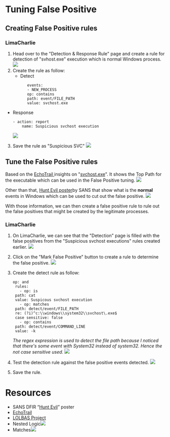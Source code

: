 # Tuning False Positive

## Creating False Positive rules
### LimaCharlie
1. Head over to the "Detection & Response Rule" page and create a rule for detection of "svhost.exe" execution which is normal Windows process.
   ![](https://i.imgur.com/LfIPgUR.png)
2. Create the rule as follow:
   - Detect
     ```
		events:
		- NEW_PROCESS
		op: contains
		path: event/FILE_PATH
		value: svchost.exe
		```
- Response
  ```
  - action: report
	  name: Suspicious svchost execution
	```
   ![](https://i.imgur.com/NmMvMUl.png)
3. Save the rule as "Suspicious SVC"
   ![](https://i.imgur.com/bTVJij7.png)

## Tune the False Positive rules
Based on the [EchoTrail ](https://www.echotrail.io/)insights on "[svchost.exe](https://www.echotrail.io/d/insights?query=svchost.exe&type=basic)". It shows the Top Path for the executable which can be used in the False Positive tuning.
![](https://i.imgur.com/tsvK7A0.png)

Other than that, [Hunt Evil poster](https://www.sans.org/posters/hunt-evil/)by SANS that show what is the **normal** events in Windows which can be used to cut out the false positive.
![](https://i.imgur.com/hRsLeOv.png)

With those information, we can then create a false positive rule to rule out the false positives that might be created by the legitimate processes.
### LimaCharlie
1. On LimaCharlie, we can see that the "Detection" page is filled with the false positives from the "Suspicious svchost executions" rules created earlier.
   ![](https://i.imgur.com/X6vN6KL.png)
2. Click on the "Mark False Positive" button to create a rule to determine the false positive.
   ![](https://i.imgur.com/zu3CISm.png)
3. Create the detect rule as follow:
   ```
   op: and
	rules:
	  - op: is
    path: cat
    value: Suspicous svchost execution
	  - op: matches
    path: detect/event/FILE_PATH
    re: (?i)^c:\\windows\\system32\\svchost\.exe$
    case sensitive: false
	  - op: contains
    path: detect/event/COMMAND_LINE
    value: -k
	```
	*The regex expression is used to detect the file path because I noticed that there's some event with System32 instead of system32. Hence the not case sensitive used.*
	![](https://i.imgur.com/ArfaVDw.png)

4. Test the detection rule against the false positive events detected.
   ![](https://i.imgur.com/EsTpL6O.png)

5. Save the rule.
# Resources
- SANS DFIR “[Hunt Evil](https://www.sans.org/posters/hunt-evil/)” poster
- [EchoTrail](https://www.echotrail.io/)
- [LOLBAS Project](https://lolbas-project.github.io/#)
 - Nested Logic![](https://i.imgur.com/wySqfh9.png)
- Matches![](https://i.imgur.com/JJe4B5p.png)

